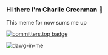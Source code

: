 ### Hi there I'm Charlie Greenman 👋

This meme for now sums me up

[![committers.top badge](https://user-badge.committers.top/worldwide/USERNAME.svg)](https://user-badge.committers.top/worldwide/Octomerger)

![dawg-in-me](https://github.com/CharlieGreenman/CharlieGreenman/assets/8540141/5dd58895-7d31-4d7d-ad24-198e3c439a91)
